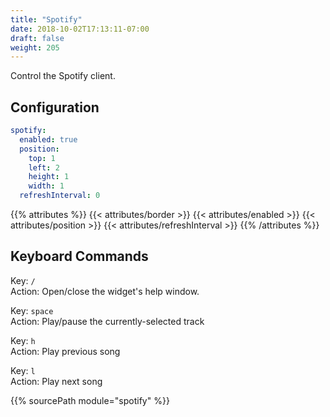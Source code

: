 ```yaml
---
title: "Spotify"
date: 2018-10-02T17:13:11-07:00
draft: false
weight: 205
---
```


Control the Spotify client.

## Configuration

```yaml
spotify:
  enabled: true
  position:
    top: 1
    left: 2
    height: 1
    width: 1
  refreshInterval: 0
```

{{% attributes %}}
  {{< attributes/border >}}
  {{< attributes/enabled >}}
  {{< attributes/position >}}
  {{< attributes/refreshInterval >}}
{{% /attributes %}}

## Keyboard Commands

<span class="caption">Key:</span> `/` <br />
<span class="caption">Action:</span> Open/close the widget's help window.

<span class="caption">Key:</span> `space` <br />
<span class="caption">Action:</span> Play/pause the currently-selected
track

<span class="caption">Key:</span> `h` <br />
<span class="caption">Action:</span> Play previous song

<span class="caption">Key:</span> `l` <br />
<span class="caption">Action:</span> Play next song

{{% sourcePath module="spotify" %}}
